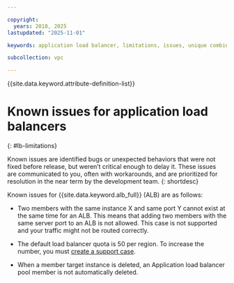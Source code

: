 ```yaml
---

copyright:
  years: 2018, 2025
lastupdated: "2025-11-01"

keywords: application load balancer, limitations, issues, unique combinations, mapping, listener, pool, port

subcollection: vpc

---
```


{{site.data.keyword.attribute-definition-list}}

# Known issues for application load balancers
{: #lb-limitations}

Known issues are identified bugs or unexpected behaviors that were not fixed before release, but weren’t critical enough to delay it. These issues are communicated to you, often with workarounds, and are prioritized for resolution in the near term by the development team.
{: shortdesc}

Known issues for {{site.data.keyword.alb_full}} (ALB) are as follows: 

* Two members with the same instance X and same port Y cannot exist at the same time for an ALB. This means that adding two members with the same server port to an ALB is not allowed. This case is not supported and your traffic might not be routed correctly.

* The default load balancer quota is 50 per region. To increase the number, you must [create a support case](/docs/account?topic=account-open-case).

* When a member target instance is deleted, an Application load balancer pool member is not automatically deleted.
